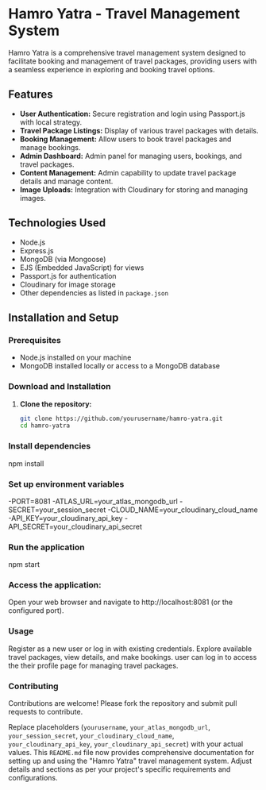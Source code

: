 # Hamro Yatra - Travel Management System

Hamro Yatra is a comprehensive travel management system designed to facilitate booking and management of travel packages, providing users with a seamless experience in exploring and booking travel options.

## Features

- **User Authentication:** Secure registration and login using Passport.js with local strategy.
- **Travel Package Listings:** Display of various travel packages with details.
- **Booking Management:** Allow users to book travel packages and manage bookings.
- **Admin Dashboard:** Admin panel for managing users, bookings, and travel packages.
- **Content Management:** Admin capability to update travel package details and manage content.
- **Image Uploads:** Integration with Cloudinary for storing and managing images.

## Technologies Used

- Node.js
- Express.js
- MongoDB (via Mongoose)
- EJS (Embedded JavaScript) for views
- Passport.js for authentication
- Cloudinary for image storage
- Other dependencies as listed in `package.json`

## Installation and Setup

### Prerequisites

- Node.js installed on your machine
- MongoDB installed locally or access to a MongoDB database

### Download and Installation

1. **Clone the repository:**
   ```bash
   git clone https://github.com/yourusername/hamro-yatra.git
   cd hamro-yatra

### Install dependencies
npm install

### Set up environment variables

-PORT=8081
-ATLAS_URL=your_atlas_mongodb_url
-SECRET=your_session_secret
-CLOUD_NAME=your_cloudinary_cloud_name
-API_KEY=your_cloudinary_api_key
-API_SECRET=your_cloudinary_api_secret


### Run the application
npm start


### Access the application:
Open your web browser and navigate to http://localhost:8081 (or the configured port).


### Usage
Register as a new user or log in with existing credentials.
Explore available travel packages, view details, and make bookings.
user can log in to access the their profile page for managing  travel packages.

### Contributing
Contributions are welcome! Please fork the repository and submit pull requests to contribute.



Replace placeholders (`yourusername`, `your_atlas_mongodb_url`, `your_session_secret`, `your_cloudinary_cloud_name`, `your_cloudinary_api_key`, `your_cloudinary_api_secret`) with your actual values. This `README.md` file now provides comprehensive documentation for setting up and using the "Hamro Yatra" travel management system. Adjust details and sections as per your project's specific requirements and configurations.
